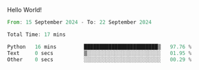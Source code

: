 Hello World!

<!--START_SECTION:waka-->

```rust
From: 15 September 2024 - To: 22 September 2024

Total Time: 17 mins

Python   16 mins         ████████████████████████▒   97.76 %
Text     0 secs          ▒░░░░░░░░░░░░░░░░░░░░░░░░   01.95 %
Other    0 secs          ░░░░░░░░░░░░░░░░░░░░░░░░░   00.29 %
```

<!--END_SECTION:waka-->
